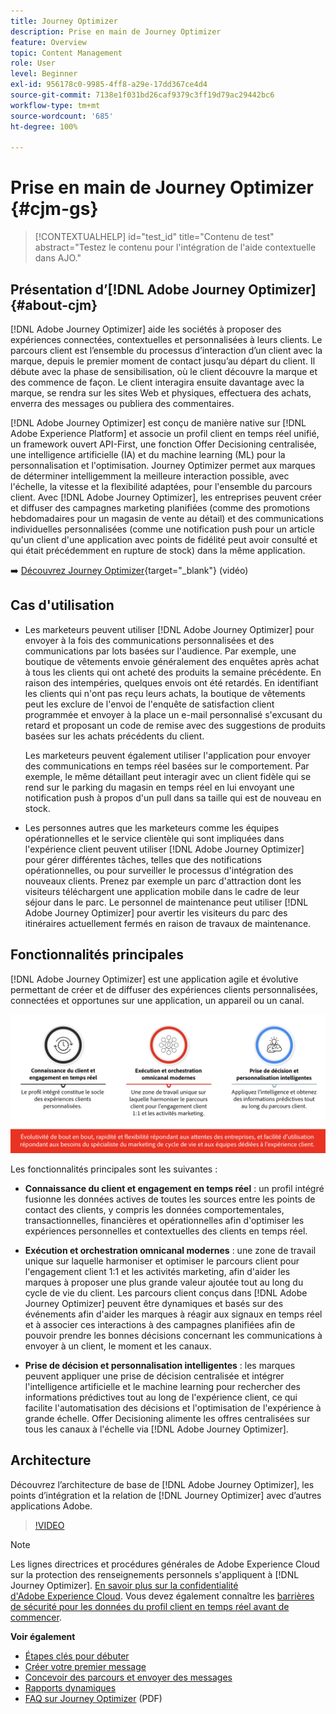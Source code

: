 ```yaml
---
title: Journey Optimizer
description: Prise en main de Journey Optimizer
feature: Overview
topic: Content Management
role: User
level: Beginner
exl-id: 956178c0-9985-4ff8-a29e-17dd367ce4d4
source-git-commit: 7138e1f031bd26caf9379c3ff19d79ac29442bc6
workflow-type: tm+mt
source-wordcount: '685'
ht-degree: 100%

---
```


# Prise en main de Journey Optimizer {#cjm-gs}

>[!CONTEXTUALHELP]
>id="test_id"
>title="Contenu de test"
>abstract="Testez le contenu pour l&#39;intégration de l&#39;aide contextuelle dans AJO."

## Présentation d’[!DNL Adobe Journey Optimizer] {#about-cjm}

[!DNL Adobe Journey Optimizer] aide les sociétés à proposer des expériences connectées, contextuelles et personnalisées à leurs clients. Le parcours client est l’ensemble du processus d’interaction d’un client avec la marque, depuis le premier moment de contact jusqu’au départ du client. Il débute avec la phase de sensibilisation, où le client découvre la marque et des commence de façon. Le client interagira ensuite davantage avec la marque, se rendra sur les sites Web et physiques, effectuera des achats, enverra des messages ou publiera des commentaires.

[!DNL Adobe Journey Optimizer] est conçu de manière native sur [!DNL Adobe Experience Platform] et associe un profil client en temps réel unifié, un framework ouvert API-First, une fonction Offer Decisioning centralisée, une intelligence artificielle (IA) et du machine learning (ML) pour la personnalisation et l&#39;optimisation. Journey Optimizer permet aux marques de déterminer intelligemment la meilleure interaction possible, avec l&#39;échelle, la vitesse et la flexibilité adaptées, pour l&#39;ensemble du parcours client. Avec [!DNL Adobe Journey Optimizer], les entreprises peuvent créer et diffuser des campagnes marketing planifiées (comme des promotions hebdomadaires pour un magasin de vente au détail) et des communications individuelles personnalisées (comme une notification push pour un article qu&#39;un client d&#39;une application avec points de fidélité peut avoir consulté et qui était précédemment en rupture de stock) dans la même application.

➡️ [Découvrez Journey Optimizer](https://experienceleague.adobe.com/docs/journey-optimizer-learn/tutorials/introduction-to-journey-optimizer/introduction.html?lang=fr){target=&quot;_blank&quot;} (vidéo)


## Cas d&#39;utilisation

* Les marketeurs peuvent utiliser [!DNL Adobe Journey Optimizer] pour envoyer à la fois des communications personnalisées et des communications par lots basées sur l&#39;audience. Par exemple, une boutique de vêtements envoie généralement des enquêtes après achat à tous les clients qui ont acheté des produits la semaine précédente. En raison des intempéries, quelques envois ont été retardés. En identifiant les clients qui n&#39;ont pas reçu leurs achats, la boutique de vêtements peut les exclure de l&#39;envoi de l&#39;enquête de satisfaction client programmée et envoyer à la place un e-mail personnalisé s&#39;excusant du retard et proposant un code de remise avec des suggestions de produits basées sur les achats précédents du client.

   Les marketeurs peuvent également utiliser l&#39;application pour envoyer des communications en temps réel basées sur le comportement. Par exemple, le même détaillant peut interagir avec un client fidèle qui se rend sur le parking du magasin en temps réel en lui envoyant une notification push à propos d&#39;un pull dans sa taille qui est de nouveau en stock.

* Les personnes autres que les marketeurs comme les équipes opérationnelles et le service clientèle qui sont impliquées dans l&#39;expérience client peuvent utiliser [!DNL Adobe Journey Optimizer] pour gérer différentes tâches, telles que des notifications opérationnelles, ou pour surveiller le processus d&#39;intégration des nouveaux clients. Prenez par exemple un parc d&#39;attraction dont les visiteurs téléchargent une application mobile dans le cadre de leur séjour dans le parc. Le personnel de maintenance peut utiliser [!DNL Adobe Journey Optimizer] pour avertir les visiteurs du parc des itinéraires actuellement fermés en raison de travaux de maintenance.

## Fonctionnalités principales

[!DNL Adobe Journey Optimizer] est une application agile et évolutive permettant de créer et de diffuser des expériences clients personnalisées, connectées et opportunes
sur une application, un appareil ou un canal.

![](assets/ajo-capabilities.png)

Les fonctionnalités principales sont les suivantes :

* **Connaissance du client et engagement en temps réel** : un profil intégré fusionne les données actives de toutes les sources entre les points de contact des clients, y compris les données comportementales, transactionnelles, financières et opérationnelles afin d&#39;optimiser les expériences personnelles et contextuelles des clients en temps réel.

* **Exécution et orchestration omnicanal modernes** : une zone de travail unique sur laquelle harmoniser et optimiser le parcours client pour l&#39;engagement client 1:1 et les activités marketing, afin d&#39;aider les marques à proposer une plus grande valeur ajoutée tout au long du cycle de vie du client. Les parcours client conçus dans [!DNL Adobe Journey Optimizer] peuvent être dynamiques et basés sur des événements afin d&#39;aider les marques à réagir aux signaux en temps réel et à associer ces interactions à des campagnes planifiées afin de pouvoir prendre les bonnes décisions concernant les communications à envoyer à un client, le moment et les canaux.

* **Prise de décision et personnalisation intelligentes** : les marques peuvent appliquer une prise de décision centralisée et intégrer l&#39;intelligence artificielle et le machine learning pour rechercher des informations prédictives tout au long de l&#39;expérience client, ce qui facilite l&#39;automatisation des décisions et l&#39;optimisation de l&#39;expérience à grande échelle. Offer Decisioning alimente les offres centralisées sur tous les canaux à l&#39;échelle via [!DNL Adobe Journey Optimizer].

## Architecture

Découvrez l’architecture de base de [!DNL Adobe Journey Optimizer], les points d’intégration et la relation de [!DNL Journey Optimizer] avec d’autres applications Adobe.

>[!VIDEO](https://video.tv.adobe.com/v/334205?quality=12)


>[!NOTE]
>
> Les lignes directrices et procédures générales de Adobe Experience Cloud sur la protection des renseignements personnels s&#39;appliquent à [!DNL Journey Optimizer]. [En savoir plus sur la confidentialité d&#39;Adobe Experience Cloud](https://www.adobe.com/fr/privacy/experience-cloud.html).
> Vous devez également connaître les [barrières de sécurité pour les données du profil client en temps réel avant de commencer](https://experienceleague.adobe.com/docs/experience-platform/profile/guardrails.html?lang=fr).


**Voir également**

* [Étapes clés pour débuter](quick-start.md)
* [Créer votre premier message](get-started-content.md)
* [Concevoir des parcours et envoyer des messages](building-journeys/journey-gs.md)
* [Rapports dynamiques](reports/live-report.md)
* [FAQ sur Journey Optimizer](assets/do-not-localize/AJO-FAQ.pdf) (PDF)
